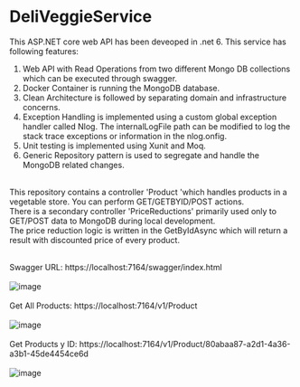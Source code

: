 # DeliVeggieService
This ASP.NET core web API has been deveoped in .net 6. This service has following features:
1. Web API with Read Operations from two different Mongo DB collections which can be executed through swagger.<br />
2. Docker Container is running the MongoDB database. <br />
3. Clean Architecture is followed by separating domain and infrastructure concerns. <br />
4. Exception Handling is implemented using a custom global exception handler called Nlog. The internalLogFile path can be modified to log the stack trace exceptions or information in the nlog.onfig. <br />
5. Unit testing is implemented using Xunit and Moq. <br />
6. Generic Repository pattern is used to segregate and handle the MongoDB related changes. <br /><br />


This repository contains a controller 'Product 'which handles products in a vegetable store. You can perform GET/GETBYID/POST actions.<br />
There is a secondary controller 'PriceReductions' primarily used only to GET/POST data to MongoDB during local development.<br />
The price reduction logic is written in the GetByIdAsync which will return a result with discounted price of every product.<br /> <br /> 

Swagger URL: https://localhost:7164/swagger/index.html<br /><br />
![image](https://user-images.githubusercontent.com/127690033/224569718-a4f4af61-301d-48e0-b7f7-028eefd590ba.png)
<br /><br />
Get All Products: https://localhost:7164/v1/Product<br /><br />
![image](https://user-images.githubusercontent.com/127690033/224569772-faae6a1e-e55c-43bf-9faf-3c3afa5e42ab.png)
<br /><br />
Get Products y ID: https://localhost:7164/v1/Product/80abaa87-a2d1-4a36-a3b1-45de4454ce6d<br /><br />
![image](https://user-images.githubusercontent.com/127690033/224569795-c124c059-5667-491c-9f35-9165424ab651.png)
<br /><br />
